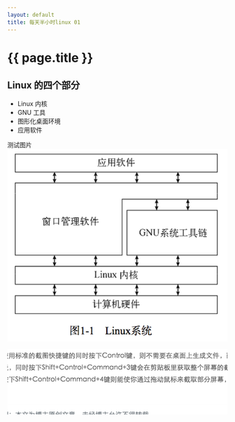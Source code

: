 ```yaml
---
layout: default
title: 每天半小时linux 01
---
```


# {{ page.title }}

## Linux 的四个部分
* Linux 内核
* GNU 工具
* 图形化桌面环境
* 应用软件

测试图片
 ![linux](/images/linux/ScreenShot2017-11-07linux.png)


 ![testtt](assets/markdown-img-paste-20171107110215980.png)
